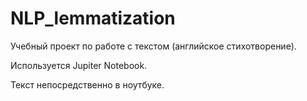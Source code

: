 # NLP_lemmatization

Учебный проект по работе с текстом (английское стихотворение).

Используется Jupiter Notebook.

Текст непосредственно в ноутбуке.

